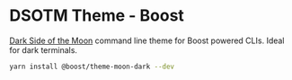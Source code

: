 # DSOTM Theme - Boost

[Dark Side of the Moon](https://github.com/thierryc/dark-side-of-the-moon-syntax) command line theme
for Boost powered CLIs. Ideal for dark terminals.

```bash
yarn install @boost/theme-moon-dark --dev
```
